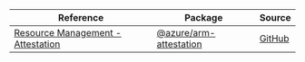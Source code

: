 | Reference | Package | Source |
|---|---|---|
|[Resource Management - Attestation](arm-attestation-readme.md)|[@azure/arm-attestation](https://www.npmjs.com/package/@azure/arm-attestation)|[GitHub](https://github.com/Azure/azure-sdk-for-js/blob/main/sdk/attestation/arm-attestation)|
